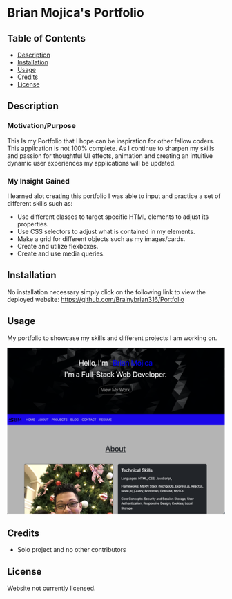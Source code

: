 # Brian Mojica's Portfolio

## Table of Contents
- [Description](#Description)
- [Installation](#Installation)
- [Usage](#Usage)
- [Credits](#Credits)
- [License](#License)

## Description

### Motivation/Purpose

This Is my Portfolio that I hope can be inspiration for other fellow coders. This application is not 100% complete. As I continue to sharpen my skills and passion for thoughtful UI effects, animation and creating an intuitive dynamic user experiences my applications will be updated. 

### My Insight  Gained

I learned alot creating this portfolio I was able to input and practice a set of different skills such as:
- Use different classes to target specific HTML elements to adjust its properties. 
- Use CSS selectors to adjust what is contained in my elements. 
- Make a grid for different objects such as my images/cards.
- Create and utilize flexboxes.
- Create and use media queries. 

## Installation
No installation necessary simply click on the following link to view the deployed website:
https://github.com/Brainybrian316/Portfolio

## Usage
My portfolio to showcase my skills and different projects I am working on.

![ScreenShot](./assets/images/port.png)


## Credits
- Solo project and no other contributors

## License

Website not currently licensed.



